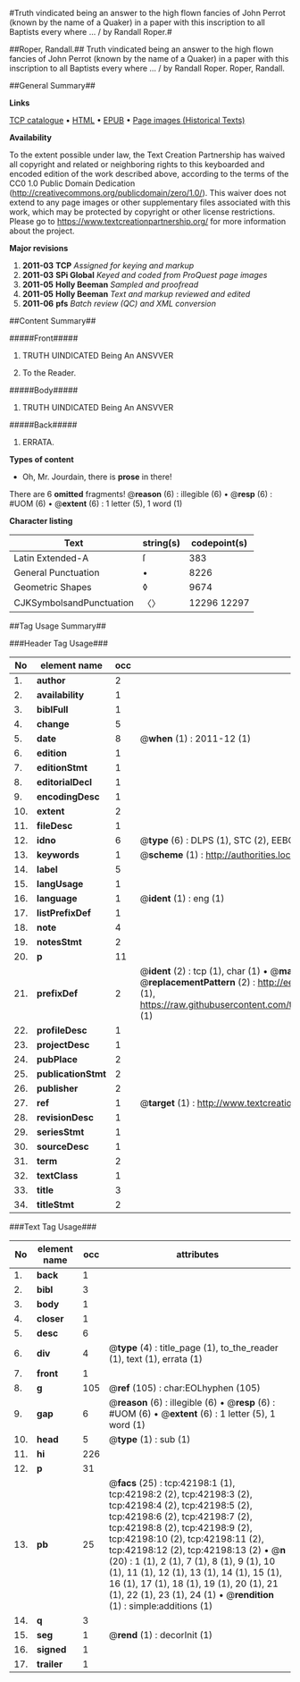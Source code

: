 #Truth vindicated being an answer to the high flown fancies of John Perrot (known by the name of a Quaker) in a paper with this inscription to all Baptists every where ... / by Randall Roper.#

##Roper, Randall.##
Truth vindicated being an answer to the high flown fancies of John Perrot (known by the name of a Quaker) in a paper with this inscription to all Baptists every where ... / by Randall Roper.
Roper, Randall.

##General Summary##

**Links**

[TCP catalogue](http://www.ota.ox.ac.uk/tcp/)  • 
[HTML](http://tei.it.ox.ac.uk/tcp/Texts-HTML/free/A57/A57627.html)  • 
[EPUB](http://tei.it.ox.ac.uk/tcp/Texts-EPUB/free/A57/A57627.epub) • 
[Page images (Historical Texts)](https://historicaltexts.jisc.ac.uk/eebo-09007922e)

**Availability**

To the extent possible under law, the Text Creation Partnership has waived all copyright and related or neighboring rights to this keyboarded and encoded edition of the work described above, according to the terms of the CC0 1.0 Public Domain Dedication (http://creativecommons.org/publicdomain/zero/1.0/). This waiver does not extend to any page images or other supplementary files associated with this work, which may be protected by copyright or other license restrictions. Please go to https://www.textcreationpartnership.org/ for more information about the project.

**Major revisions**

1. __2011-03__ __TCP__ *Assigned for keying and markup*
1. __2011-03__ __SPi Global__ *Keyed and coded from ProQuest page images*
1. __2011-05__ __Holly Beeman__ *Sampled and proofread*
1. __2011-05__ __Holly Beeman__ *Text and markup reviewed and edited*
1. __2011-06__ __pfs__ *Batch review (QC) and XML conversion*

##Content Summary##

#####Front#####

1. TRUTH UINDICATED Being An ANSVVER

1. To the Reader.

#####Body#####

1. TRUTH UINDICATED Being An ANSVVER

#####Back#####

1. ERRATA.

**Types of content**

  * Oh, Mr. Jourdain, there is **prose** in there!

There are 6 **omitted** fragments! 
 @__reason__ (6) : illegible (6)  •  @__resp__ (6) : #UOM (6)  •  @__extent__ (6) : 1 letter (5), 1 word (1)

**Character listing**


|Text|string(s)|codepoint(s)|
|---|---|---|
|Latin Extended-A|ſ|383|
|General Punctuation|•|8226|
|Geometric Shapes|◊|9674|
|CJKSymbolsandPunctuation|〈〉|12296 12297|

##Tag Usage Summary##

###Header Tag Usage###

|No|element name|occ|attributes|
|---|---|---|---|
|1.|__author__|2||
|2.|__availability__|1||
|3.|__biblFull__|1||
|4.|__change__|5||
|5.|__date__|8| @__when__ (1) : 2011-12 (1)|
|6.|__edition__|1||
|7.|__editionStmt__|1||
|8.|__editorialDecl__|1||
|9.|__encodingDesc__|1||
|10.|__extent__|2||
|11.|__fileDesc__|1||
|12.|__idno__|6| @__type__ (6) : DLPS (1), STC (2), EEBO-CITATION (1), OCLC (1), VID (1)|
|13.|__keywords__|1| @__scheme__ (1) : http://authorities.loc.gov/ (1)|
|14.|__label__|5||
|15.|__langUsage__|1||
|16.|__language__|1| @__ident__ (1) : eng (1)|
|17.|__listPrefixDef__|1||
|18.|__note__|4||
|19.|__notesStmt__|2||
|20.|__p__|11||
|21.|__prefixDef__|2| @__ident__ (2) : tcp (1), char (1)  •  @__matchPattern__ (2) : ([0-9\-]+):([0-9IVX]+) (1), (.+) (1)  •  @__replacementPattern__ (2) : http://eebo.chadwyck.com/downloadtiff?vid=$1&page=$2 (1), https://raw.githubusercontent.com/textcreationpartnership/Texts/master/tcpchars.xml#$1 (1)|
|22.|__profileDesc__|1||
|23.|__projectDesc__|1||
|24.|__pubPlace__|2||
|25.|__publicationStmt__|2||
|26.|__publisher__|2||
|27.|__ref__|1| @__target__ (1) : http://www.textcreationpartnership.org/docs/. (1)|
|28.|__revisionDesc__|1||
|29.|__seriesStmt__|1||
|30.|__sourceDesc__|1||
|31.|__term__|2||
|32.|__textClass__|1||
|33.|__title__|3||
|34.|__titleStmt__|2||


###Text Tag Usage###

|No|element name|occ|attributes|
|---|---|---|---|
|1.|__back__|1||
|2.|__bibl__|3||
|3.|__body__|1||
|4.|__closer__|1||
|5.|__desc__|6||
|6.|__div__|4| @__type__ (4) : title_page (1), to_the_reader (1), text (1), errata (1)|
|7.|__front__|1||
|8.|__g__|105| @__ref__ (105) : char:EOLhyphen (105)|
|9.|__gap__|6| @__reason__ (6) : illegible (6)  •  @__resp__ (6) : #UOM (6)  •  @__extent__ (6) : 1 letter (5), 1 word (1)|
|10.|__head__|5| @__type__ (1) : sub (1)|
|11.|__hi__|226||
|12.|__p__|31||
|13.|__pb__|25| @__facs__ (25) : tcp:42198:1 (1), tcp:42198:2 (2), tcp:42198:3 (2), tcp:42198:4 (2), tcp:42198:5 (2), tcp:42198:6 (2), tcp:42198:7 (2), tcp:42198:8 (2), tcp:42198:9 (2), tcp:42198:10 (2), tcp:42198:11 (2), tcp:42198:12 (2), tcp:42198:13 (2)  •  @__n__ (20) : 1 (1), 2 (1), 7 (1), 8 (1), 9 (1), 10 (1), 11 (1), 12 (1), 13 (1), 14 (1), 15 (1), 16 (1), 17 (1), 18 (1), 19 (1), 20 (1), 21 (1), 22 (1), 23 (1), 24 (1)  •  @__rendition__ (1) : simple:additions (1)|
|14.|__q__|3||
|15.|__seg__|1| @__rend__ (1) : decorInit (1)|
|16.|__signed__|1||
|17.|__trailer__|1||
